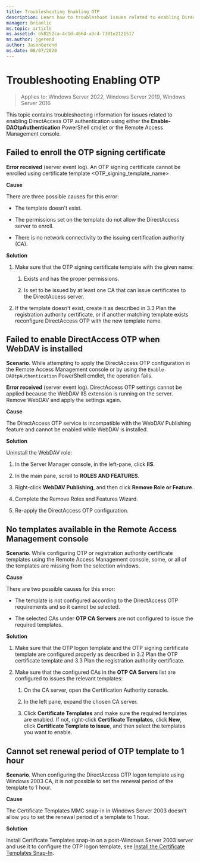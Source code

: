 ```yaml
---
title: Troubleshooting Enabling OTP
description: Learn how to troubleshoot issues related to enabling DirectAccess OTP authentication using either the Enable-DAOtpAuthentication PowerShell cmdlet or the Remote Access Management console.
manager: brianlic
ms.topic: article
ms.assetid: b58252ca-4c1d-4664-a3c4-7301e2121517
ms.author: jgerend
author: JasonGerend
ms.date: 08/07/2020
---
```

# Troubleshooting Enabling OTP

>Applies to: Windows Server 2022, Windows Server 2019, Windows Server 2016

This topic contains troubleshooting information for issues related to enabling DirectAccess OTP authentication using either the **Enable-DAOtpAuthentication** PowerShell cmdlet or the Remote Access Management console.

## Failed to enroll the OTP signing certificate
**Error received** (server event log). An OTP signing certificate cannot be enrolled using certificate template <OTP_signing_template_name>

**Cause**

There are three possible causes for this error:

-   The template doesn't exist.

-   The permissions set on the template do not allow the DirectAccess server to enroll.

-   There is no network connectivity to the issuing certification authority (CA).

**Solution**

1.  Make sure that the OTP signing certificate template with the given name:

    1.  Exists and has the proper permissions.

    2.  Is set to be issued by at least one CA that can issue certificates to the DirectAccess server.

2.  If the template doesn't exist, create it as described in 3.3 Plan the registration authority certificate, or if another matching template exists reconfigure DirectAccess OTP with the new template name.

## Failed to enable DirectAccess OTP when WebDAV is installed
**Scenario**. While attempting to apply the DirectAccess OTP configuration in the Remote Access Management console or by using the `Enable-DAOtpAuthentication` PowerShell cmdlet, the operation fails.

**Error received** (server event log). DirectAccess OTP settings cannot be applied because the WebDAV IIS extension is running on the server. Remove WebDAV and apply the settings again.

**Cause**

The DirectAccess OTP service is incompatible with the WebDAV Publishing feature and cannot be enabled while WebDAV is installed.

**Solution**

Uninstall the WebDAV role:

1.  In the Server Manager console, in the left-pane, click **IIS**.

2.  In the main pane, scroll to **ROLES AND FEATURES**.

3.  Right-click **WebDAV Publishing**, and then click **Remove Role or Feature**.

4.  Complete the Remove Roles and Features Wizard.

5.  Re-apply the DirectAccess OTP configuration.

## No templates available in the Remote Access Management console
**Scenario**. While configuring OTP or registration authority certificate templates using the Remote Access Management console, some, or all of the templates are missing from the selection windows.

**Cause**

There are two possible causes for this error:

-   The template is not configured according to the DirectAccess OTP requirements and so it cannot be selected.

-   The selected CAs under **OTP CA Servers** are not configured to issue the required templates.

**Solution**

1.  Make sure that the OTP logon template and the OTP signing certificate template are configured properly as described in 3.2 Plan the OTP certificate template and 3.3 Plan the registration authority certificate.

2.  Make sure that the configured CAs in the **OTP CA Servers** list are configured to issues the relevant templates:

    1.  On the CA server, open the Certification Authority console.

    2.  In the left pane, expand the chosen CA server.

    3.  Click **Certificate Templates** and make sure the required templates are enabled. If not, right-click **Certificate Templates**, click **New**, click **Certificate Template to issue**, and then select the templates you want to enable.

## Cannot set renewal period of OTP template to 1 hour
**Scenario**. When configuring the DirectAccess OTP logon template using Windows 2003 CA, it is not possible to set the renewal period of the template to 1 hour.

**Cause**

The Certificate Templates MMC snap-in in Windows Server 2003 doesn't allow you to set the renewal period of a template to 1 hour.

**Solution**

Install Certificate Templates snap-in on a post-Windows Server 2003 server and use it to configure the OTP logon template, see [Install the Certificate Templates Snap-In](/previous-versions/windows/it-pro/windows-server-2008-R2-and-2008/cc732445(v=ws.11)).

